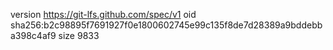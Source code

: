 version https://git-lfs.github.com/spec/v1
oid sha256:b2c98895f7691927f0e1800602745e99c135f8de7d28389a9bddebba398c4af9
size 9833
